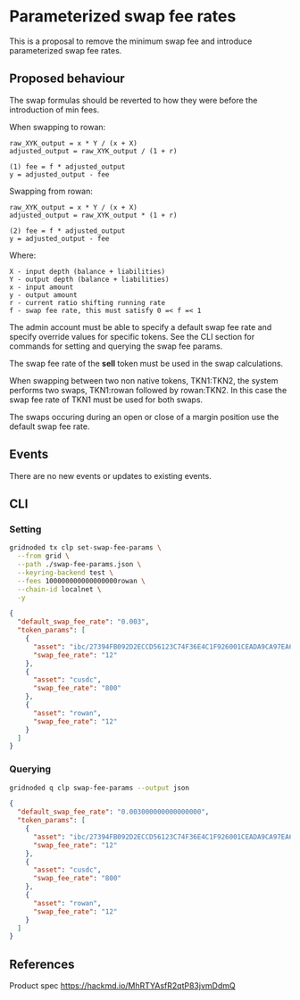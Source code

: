 # Parameterized swap fee rates

This is a proposal to remove the minimum swap fee and introduce parameterized swap fee rates.

## Proposed behaviour

The swap formulas should be reverted to how they were before the introduction of min fees.

When swapping to rowan:

```
raw_XYK_output = x * Y / (x + X)
adjusted_output = raw_XYK_output / (1 + r)

(1) fee = f * adjusted_output
y = adjusted_output - fee
```

Swapping from rowan:

```
raw_XYK_output = x * Y / (x + X)
adjusted_output = raw_XYK_output * (1 + r)

(2) fee = f * adjusted_output
y = adjusted_output - fee
```

Where:

```
X - input depth (balance + liabilities)
Y - output depth (balance + liabilities)
x - input amount
y - output amount
r - current ratio shifting running rate
f - swap fee rate, this must satisfy 0 =< f =< 1
```

The admin account must be able to specify a default swap fee rate and specify override values for specific tokens. See the CLI section for commands for setting and querying the swap fee params.

The swap fee rate of the **sell** token must be used in the swap calculations.

When swapping between two non native tokens, TKN1:TKN2, the system performs two swaps, TKN1:rowan followed by rowan:TKN2. In this case the swap fee rate of TKN1 must be used for both swaps.

The swaps occuring during an open or close of a margin position use the default swap fee rate.

## Events

There are no new events or updates to existing events.

## CLI

### Setting

```bash
gridnoded tx clp set-swap-fee-params \
  --from grid \
  --path ./swap-fee-params.json \
  --keyring-backend test \
  --fees 100000000000000000rowan \
  --chain-id localnet \
  -y
```

```json
{
  "default_swap_fee_rate": "0.003",
  "token_params": [
    {
      "asset": "ibc/27394FB092D2ECCD56123C74F36E4C1F926001CEADA9CA97EA622B25F41E5EB2",
      "swap_fee_rate": "12"
    },
    {
      "asset": "cusdc",
      "swap_fee_rate": "800"
    },
    {
      "asset": "rowan",
      "swap_fee_rate": "12"
    }
  ]
}
```

### Querying

```bash
gridnoded q clp swap-fee-params --output json
```

```json
{
  "default_swap_fee_rate": "0.003000000000000000",
  "token_params": [
    {
      "asset": "ibc/27394FB092D2ECCD56123C74F36E4C1F926001CEADA9CA97EA622B25F41E5EB2",
      "swap_fee_rate": "12"
    },
    {
      "asset": "cusdc",
      "swap_fee_rate": "800"
    },
    {
      "asset": "rowan",
      "swap_fee_rate": "12"
    }
  ]
}
```

## References

Product spec https://hackmd.io/MhRTYAsfR2qtP83jvmDdmQ
